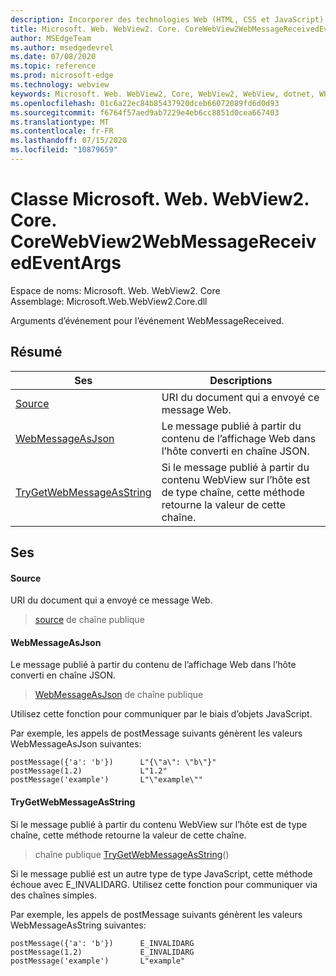 ```yaml
---
description: Incorporer des technologies Web (HTML, CSS et JavaScript) dans vos applications natives avec le contrôle Microsoft Edge WebView2
title: Microsoft. Web. WebView2. Core. CoreWebView2WebMessageReceivedEventArgs
author: MSEdgeTeam
ms.author: msedgedevrel
ms.date: 07/08/2020
ms.topic: reference
ms.prod: microsoft-edge
ms.technology: webview
keywords: Microsoft. Web. WebView2, Core, WebView2, WebView, dotnet, WPF, WinForms, application, Edge, CoreWebView2, CoreWebView2Controller, contrôle de navigateur, Edge html, Microsoft. Web. WebView2. Core. CoreWebView2WebMessageReceivedEventArgs
ms.openlocfilehash: 01c6a22ec84b85437920dceb66072089fd6d0d93
ms.sourcegitcommit: f6764f57aed9ab7229e4eb6cc8851d0cea667403
ms.translationtype: MT
ms.contentlocale: fr-FR
ms.lasthandoff: 07/15/2020
ms.locfileid: "10879659"
---
```

# Classe Microsoft. Web. WebView2. Core. CoreWebView2WebMessageReceivedEventArgs 

Espace de noms: Microsoft. Web. WebView2. Core \
Assemblage: Microsoft.Web.WebView2.Core.dll

Arguments d’événement pour l’événement WebMessageReceived.

## Résumé

 Ses                        | Descriptions
--------------------------------|---------------------------------------------
[Source](#source) | URI du document qui a envoyé ce message Web.
[WebMessageAsJson](#webmessageasjson) | Le message publié à partir du contenu de l’affichage Web dans l’hôte converti en chaîne JSON.
[TryGetWebMessageAsString](#trygetwebmessageasstring) | Si le message publié à partir du contenu WebView sur l’hôte est de type chaîne, cette méthode retourne la valeur de cette chaîne.

## Ses

#### Source 

URI du document qui a envoyé ce message Web.

> [source](#source) de chaîne publique

#### WebMessageAsJson 

Le message publié à partir du contenu de l’affichage Web dans l’hôte converti en chaîne JSON.

> [WebMessageAsJson](#webmessageasjson) de chaîne publique

Utilisez cette fonction pour communiquer par le biais d’objets JavaScript.

Par exemple, les appels de postMessage suivants génèrent les valeurs WebMessageAsJson suivantes:

```
postMessage({'a': 'b'})      L"{\"a\": \"b\"}"
postMessage(1.2)             L"1.2"
postMessage('example')       L"\"example\""
```

#### TryGetWebMessageAsString 

Si le message publié à partir du contenu WebView sur l’hôte est de type chaîne, cette méthode retourne la valeur de cette chaîne.

> chaîne publique [TryGetWebMessageAsString](#trygetwebmessageasstring)()

Si le message publié est un autre type de type JavaScript, cette méthode échoue avec E_INVALIDARG. Utilisez cette fonction pour communiquer via des chaînes simples.

Par exemple, les appels de postMessage suivants génèrent les valeurs WebMessageAsString suivantes:

```
postMessage({'a': 'b'})      E_INVALIDARG
postMessage(1.2)             E_INVALIDARG
postMessage('example')       L"example"
```

